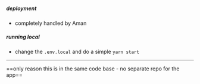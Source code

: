 ##### deployment
- completely handled by Aman

##### running local
- change the `.env.local` and do a simple `yarn start`

---
==only reason this is in the same code base - no separate repo for the app==